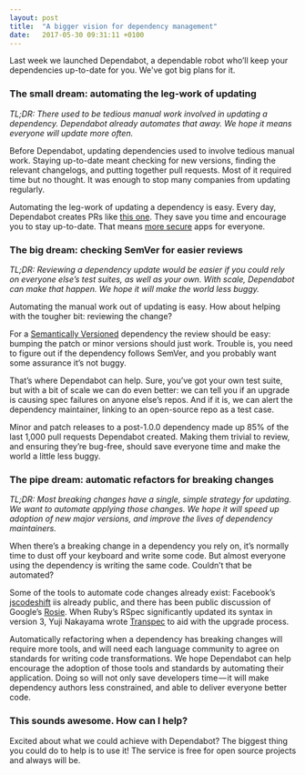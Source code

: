```yaml
---
layout: post
title:  "A bigger vision for dependency management"
date:   2017-05-30 09:31:11 +0100
---
```


Last week we launched Dependabot, a dependable robot who’ll keep your
dependencies up-to-date for you. We've got big plans for it.

### The small dream: automating the leg-work of updating
_TL;DR: There used to be tedious manual work involved in updating a dependency.
Dependabot already automates that away. We hope it means everyone will update
more often._

Before Dependabot, updating dependencies used to involve tedious manual work.
Staying up-to-date meant checking for new versions, finding the relevant
changelogs, and putting together pull requests. Most of it required time but no
thought. It was enough to stop many companies from updating regularly.

Automating the leg-work of updating a dependency is easy. Every day, Dependabot
creates PRs like [this one][moj-pr]. They save you time and encourage you to
stay up-to-date. That means [more secure][security-post] apps for everyone.

### The big dream: checking SemVer for easier reviews
_TL;DR: Reviewing a dependency update would be easier if you could rely on
everyone else’s test suites, as well as your own. With scale, Dependabot can
make that happen. We hope it will make the world less buggy._

Automating the manual work out of updating is easy. How about helping with the
tougher bit: reviewing the change?

For a [Semantically Versioned][semver] dependency the review should be easy:
bumping the patch or minor versions should just work. Trouble is, you need to
figure out if the dependency follows SemVer, and you probably want some
assurance it’s not buggy.

That’s where Dependabot can help. Sure, you’ve got your own test suite, but with
a bit of scale we can do even better: we can tell you if an upgrade is causing
spec failures on anyone else’s repos. And if it is, we can alert the dependency
maintainer, linking to an open-source repo as a test case.

Minor and patch releases to a post-1.0.0 dependency made up 85% of the last
1,000 pull requests Dependabot created. Making them trivial to review, and
ensuring they’re bug-free, should save everyone time and make the world a little
less buggy.

### The pipe dream: automatic refactors for breaking changes
_TL;DR: Most breaking changes have a single, simple strategy for updating. We
want to automate applying those changes. We hope it will speed up adoption of
new major versions, and improve the lives of dependency maintainers._

When there’s a breaking change in a dependency you rely on, it’s normally time
to dust off your keyboard and write some code. But almost everyone using the
dependency is writing the same code. Couldn’t that be automated?

Some of the tools to automate code changes already exist: Facebook’s
[jscodeshift][facebook-codeshift] iis already public, and there has been public
discussion of Google’s [Rosie][google-rosie]. When Ruby’s RSpec significantly
updated its syntax in version 3, Yuji Nakayama wrote [Transpec][transpec] to aid
with the upgrade process.

Automatically refactoring  when a dependency has breaking changes will require
more tools, and will need each language community to agree on standards for
writing code transformations. We hope Dependabot can help encourage the adoption
of those tools and standards by automating their application. Doing so will not
only save developers time — it will make dependency authors less constrained,
and able to deliver everyone better code.

### This sounds awesome. How can I help?
Excited about what we could achieve with Dependabot? The biggest thing you could
do to help is to use it! The service is free for open source projects and always
will be.

[moj-pr]: https://github.com/ministryofjustice/prison-visits-2/pull/871
[security-post]: ../the-latest-dependency-version-is-probably-the-most-secure
[semver]: http://semver.org/
[google-rosie]: https://cacm.acm.org/magazines/2016/7/204032-why-google-stores-billions-of-lines-of-code-in-a-single-repository/pdf
[facebook-codeshift]: https://github.com/facebook/jscodeshift
[transpec]: http://yujinakayama.me/transpec/
